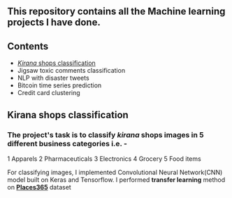 ## This repository contains all the Machine learning projects I have done.
## **Contents**
- [*Kirana* shops classification](#kirana-shops-classification)
- Jigsaw toxic comments classification
- NLP with disaster tweets
- Bitcoin time series prediction
- Credit card clustering

## **Kirana shops classification**
### The project's task is to classify *kirana* shops images in 5 different business categories i.e. - 
1 Apparels
2 Pharmaceuticals
3 Electronics
4 Grocery
5 Food items

For classifying images, I implemented Convolutional Neural Network(CNN) model built on Keras and Tensorflow. I performed **transfer learning** method on **[Places365](http://places2.csail.mit.edu/)** dataset





